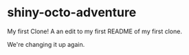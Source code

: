 # shiny-octo-adventure

My first Clone!
A an edit to my first README of my first clone.

We're changing it up again.
